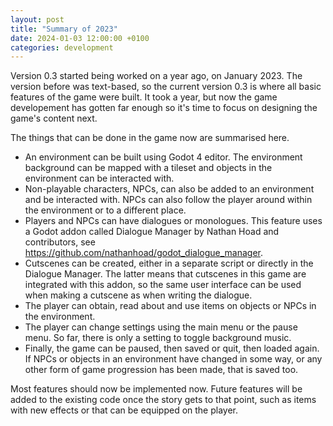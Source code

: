 ```yaml
---
layout: post
title: "Summary of 2023"
date: 2024-01-03 12:00:00 +0100
categories: development
---
```


Version 0.3 started being worked on a year ago, on January 2023. The version before was text-based, so the current version 0.3 is where all basic features of the game were built. It took a year, but now the game developement has gotten far enough so it's time to focus on designing the game's content next.

The things that can be done in the game now are summarised here.
* An environment can be built using Godot 4 editor. The environment background can be mapped with a tileset and objects in the environment can be interacted with.
* Non-playable characters, NPCs, can also be added to an environment and be interacted with. NPCs can also follow the player around within the environment or to a different place.
* Players and NPCs can have dialogues or monologues. This feature uses a Godot addon called Dialogue Manager by Nathan Hoad and contributors, see <https://github.com/nathanhoad/godot_dialogue_manager>.
* Cutscenes can be created, either in a separate script or directly in the Dialogue Manager. The latter means that cutscenes in this game are integrated with this addon, so the same user interface can be used when making a cutscene as when writing the dialogue.
* The player can obtain, read about and use items on objects or NPCs in the environment.
* The player can change settings using the main menu or the pause menu. So far, there is only a setting to toggle background music.
* Finally, the game can be paused, then saved or quit, then loaded again. If NPCs or objects in an environment have changed in some way, or any other form of game progression has been made, that is saved too.

Most features should now be implemented now. Future features will be added to the existing code once the story gets to that point, such as items with new effects or that can be equipped on the player.
